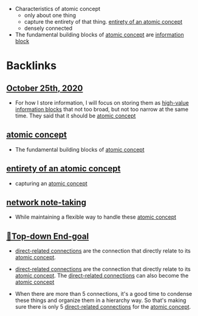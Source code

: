 - Characteristics of atomic concept
    - only about one thing 
    - capture the entirety of that thing. [entirety of an atomic concept](<entirety of an atomic concept.md>)
    - densely connected
- The fundamental building blocks of [atomic concept](<atomic concept.md>) are [information block](<information block.md>)

# Backlinks
## [October 25th, 2020](<October 25th, 2020.md>)
- For how I store information, I will focus on storing them as [high-value information blocks](<high-value information blocks.md>) that not too broad, but not too narrow at the same time. They said that it should be [atomic concept](<atomic concept.md>)

## [atomic concept](<atomic concept.md>)
- The fundamental building blocks of [atomic concept](<atomic concept.md>)

## [entirety of an atomic concept](<entirety of an atomic concept.md>)
- capturing an [atomic concept](<atomic concept.md>)

## [network note-taking](<network note-taking.md>)
- While maintaining a flexible way to handle these [atomic concept](<atomic concept.md>)

## [🌲Top-down End-goal](<🌲Top-down End-goal.md>)
- [direct-related connections](<direct-related connections.md>) are the connection that directly relate to its [atomic concept](<atomic concept.md>).

- [direct-related connections](<direct-related connections.md>) are the connection that directly relate to its [atomic concept](<atomic concept.md>). The [direct-related connections](<direct-related connections.md>) can also become the [atomic concept](<atomic concept.md>)

- When there are more than 5 connections, it's a good time to condense these things and organize them in a hierarchy way. So that's making sure there is only 5 [direct-related connections](<direct-related connections.md>) for the [atomic concept](<atomic concept.md>).

